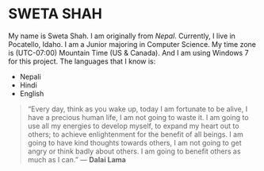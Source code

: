 # **SWETA SHAH**
My name is Sweta Shah. I am originally from _Nepal_. Currently, I live in Pocatello, Idaho. I am a Junior majoring in Computer Science.
My time zone is (UTC-07:00) Mountain Time (US & Canada). And I am using Windows 7 for this project.
The languages that I know is:
* Nepali
* Hindi
* English
>  “Every day, think as you wake up, today I am fortunate to be alive, I have a precious human life, I am not going to waste it.
I am going to use all my energies to develop myself, to expand my heart out to others; to achieve enlightenment for the benefit of
all beings. I am going to have kind thoughts towards others, I am not going to get angry or think badly about others.
I am going to benefit others as much as I can.” ― **Dalai Lama**
